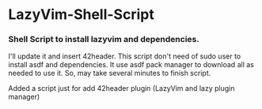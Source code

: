 # LazyVim-Shell-Script

### Shell Script to install lazyvim and dependencies.

I'll update it and insert 42header.
This script don't need of sudo user to install asdf and dependencies.
It use asdf pack manager to download all as needed to use it. So, may take several minutes to finish script.

Added a script just for add 42header plugin (LazyVim and lazy plugin manager)
